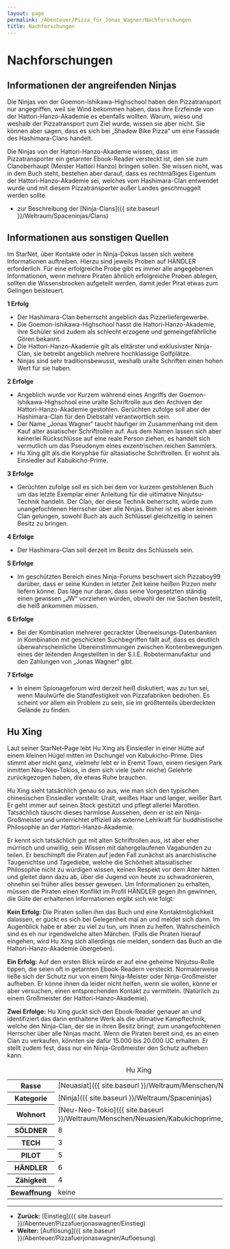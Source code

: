 ```yaml
---
layout: page
permalink: /Abenteuer/Pizza_für_Jonas_Wagner/Nachforschungen
title: Nachforschungen
---
```


# Nachforschungen

## Informationen der angreifenden Ninjas

Die Ninjas von der Goemon-Ishikawa-Highschool haben den Pizzatransport nur angegriffen, weil sie Wind bekommen haben, dass ihre Erzfeinde von der Hattori-Hanzo-Akademie es ebenfalls wollten. Warum, wieso und weshalb der Pizzatransport zum Ziel wurde, wissen sie aber nicht. Sie können aber sagen, dass es sich bei &bdquo;Shadow Bike Pizza&ldquo; um eine Fassade des Hashimara-Clans handelt.

Die Ninjas von der Hattori-Hanzo-Akademie wissen, dass im Pizzatransporter ein getarnter Ebook-Reader versteckt ist, den sie zum Clanoberhaupt (Meister Hattori Hanzo) bringen sollen. Sie wissen nicht, was in dem Buch steht, bestehen aber darauf, dass es rechtmäßiges Eigentum der Hattori-Hanzo-Akademie sei, welches vom Hashimara-Clan entwendet wurde und mit diesem Pizzatransporter außer Landes geschmuggelt werden sollte.

- zur Beschreibung der [Ninja-Clans]({{ site.baseurl }}/Weltraum/Spaceninjas/Clans)

## Informationen aus sonstigen Quellen

Im StarNet, über Kontakte oder in Ninja-Dokus lassen sich weitere Informationen auftreiben. Hierzu sind jeweils Proben auf HÄNDLER erforderlich. Für eine erfolgreiche Probe gibt es immer alle angegebenen Informationen, wenn mehrere Piraten ähnlich erfolgreiche Proben ablegen, sollten die Wissensbrocken aufgeteilt werden, damit jeder Pirat etwas zum Gelingen beisteuert.

**1 Erfolg**

- Der Hashimara-Clan beherrscht angeblich das Pizzerliefergewerbe.
- Die Goemon-Ishikawa-Highschool hasst die Hattori-Hanzo-Akademie, ihre Schüler sind zudem als schlecht erzogene und gemeingefährliche Gören bekannt.
- Die Hattori-Hanzo-Akademie gilt als elitärster und exklusivster Ninja-Clan, sie betreibt angeblich mehrere hochklassige Golfplätze.
- Ninjas sind sehr traditionsbewusst, weshalb uralte Schriften einen hohen Wert für sie haben.

**2 Erfolge**

- Angeblich wurde vor Kurzem während eines Angriffs der Goemon-Ishikawa-Highschool eine uralte Schriftrolle aus den Archiven der Hattori-Hanzo-Akademie gestohlen. Gerüchten zufolge soll aber der Hashimara-Clan für den Diebstahl verantwortlich sein.
- Der Name &bdquo;Jonas Wagner&ldquo; taucht häufiger im Zusammenhang mit dem Kauf alter asiatischer Schriftrollen auf. Aus dem Namen lassen sich aber keinerlei Rückschlüsse auf eine reale Person ziehen, es handelt sich vermutlich um das Pseudonym eines exzentrischen reichen Sammlers.
- Hu Xing gilt als die Koryphäe für altasiatische Schriftrollen. Er wohnt als Einsiedler auf Kabukicho-Prime.

**3 Erfolge**

- Gerüchten zufolge soll es sich bei dem vor kurzem gestohlenen Buch um das letzte Exemplar einer Anleitung für die ultimative Ninjutsu-Technik handeln. Der Clan, der diese Technik beherrscht, würde zum unangefochtenen Herrscher über alle Ninjas. Bisher ist es aber keinem Clan gelungen, sowohl Buch als auch Schlüssel gleichzeitig in seinen Besitz zu bringen.

**4 Erfolge**

- Der Hashimara-Clan soll derzeit im Besitz des Schlüssels sein.

**5 Erfolge**

- Im geschützten Bereich eines Ninja-Forums beschwert sich Pizzaboy99 darüber, dass er seine Kunden in letzter Zeit keine heißen Pizzen mehr liefern könne. Das läge nur daran, dass seine Vorgesetzten ständig einen gewissen &bdquo;JW&ldquo; vorziehen würden, obwohl der nie Sachen bestellt, die heiß ankommen müssen.

**6 Erfolge**

- Bei der Kombination mehrerer gecrackter Überweisungs-Datenbanken in Kombination mit geschickten Suchbegriffen fällt auf, dass es deutlich überwahrscheinliche Übereinstimmungen zwischen Kontenbewegungen eines der leitenden Angestellten in der S.I.E. Robotermanufaktur und den Zahlungen von &bdquo;Jonas Wagner&ldquo; gibt.

**7 Erfolge**

- In einem Spionageforum wird derzeit heiß diskutiert, was zu tun sei, wenn Maulwürfe die Standfestigkeit von Pizzafabriken bedrohen. Es scheint vor allem ein Problem zu sein, sie im größtenteils überdeckten Gelände zu finden.

## Hu Xing

Laut seiner StarNet-Page lebt Hu Xing als Einsiedler in einer Hütte auf einem kleinen Hügel mitten im Dschungel von Kabukicho-Prime. Dies stimmt aber nicht ganz, vielmehr lebt er in Eremit Town, einem riesigen Park inmitten Neu-Neo-Tokios, in dem sich viele (sehr reiche) Gelehrte zurückgezogen haben, die etwas Ruhe brauchen.

Hu Xing sieht tatsächlich genau so aus, wie man sich den typischen chinesischen Einsiedler vorstellt: Uralt, weißes Haar und langer, weißer Bart. Er geht immer auf seinen Stock gestützt und pflegt allerlei Marotten. Tatsächlich täuscht dieses harmlose Aussehen, denn er ist ein Ninja-Großmeister und unterrichtet offiziell als externe Lehrkraft für buddhistische Philosophie an der Hattori-Hanzo-Akademie.

Er kennt sich tatsächlich gut mit alten Schriftrollen aus, ist aber eher mürrisch und unwillig, sein Wissen mit dahergelaufenen Vagabunden zu teilen. Er beschimpft die Piraten auf jeden Fall zunächst als anarchistische Taugenichtse und Tagediebe, welche die Schönheit altasiatischer Philosophie nicht zu würdigen wissen, keinen Respekt vor dem Alter hätten und gleitet dann dazu ab, über die Jugend von heute zu schwadronieren, ohnehin sei früher alles besser gewesen. Um Informationen zu erhalten, müssen die Piraten einen Konflikt im Profil HÄNDLER gegen ihn gewinnen, die Güte der erhaltenen Informationen ergibt sich wie folgt:

**Kein Erfolg:** Die Piraten sollen ihm das Buch und eine Kontaktmöglichkeit dalassen, er guckt es sich bei Gelegenheit mal an und meldet sich dann. Im Augenblick habe er aber zu viel zu tun, um ihnen zu helfen. Wahrscheinlich sind es eh nur irgendwelche alten Märchen. (Falls die Piraten hierauf eingehen, wird Hu Xing sich allerdings nie melden, sondern das Buch an die Hattori-Hanzo-Akademie übergeben).

**Ein Erfolg:** Auf den ersten Blick würde er auf eine geheime Ninjutsu-Rolle tippen, die seien oft in getarnten Ebook-Readern versteckt. Normalerweise ließe sich der Schutz nur von einem Ninja-Meister oder Ninja-Großmeister aufheben. Er könne ihnen da leider nicht helfen, wenn sie wollen, könne er aber versuchen, einen entsprechenden Kontakt zu vermitteln. (Natürlich zu einem Großmeister der Hattori-Hanzo-Akademie).

**Zwei Erfolge:** Hu Xing guckt sich den Ebook-Reader genauer an und identifiziert das darin enthaltene Werk als die ultimative Kampftechnik, welche den Ninja-Clan, der sie in ihren Besitz bringt, zum unangefochtenen Herrscher über alle Ninjas macht. Wenn die Piraten bereit sind, es an einen Clan zu verkaufen, könnten sie dafür 15.000 bis 20.000 UC erhalten. Er stellt zudem fest, dass nur ein Ninja-Großmeister den Schutz aufheben kann.

<table data-type="slc">
<caption>Hu Xing</caption>
<tbody>
<tr><th>Rasse</th><td>[Neuasiat]({{ site.baseurl }}/Weltraum/Menschen/Neuasien)</td></tr>
<tr><th>Kategorie</th><td>[Ninja]({{ site.baseurl }}/Weltraum/Spaceninjas)</td></tr>
<tr><th>Wohnort</th><td>[Neu-Neo-Tokio]({{ site.baseurl }}/Weltraum/Menschen/Neuasien/Kabukichoprime_neuneotokio)</td></tr>
<tr><th>SÖLDNER</th><td>8</td></tr>
<tr><th>TECH</th><td>3</td></tr>
<tr><th>PILOT</th><td>5</td></tr>
<tr><th>HÄNDLER</th><td>6</td></tr>
<tr><th>Zähigkeit</th><td>4</td></tr>
<tr><th>Bewaffnung</th><td>keine</td></tr>
</tbody>
</table>

***
- **Zurück:** [Einstieg]({{ site.baseurl }}/Abenteuer/Pizzafuerjonaswagner/Einstieg)
- **Weiter:** [Auflösung]({{ site.baseurl }}/Abenteuer/Pizzafuerjonaswagner/Aufloesung)

